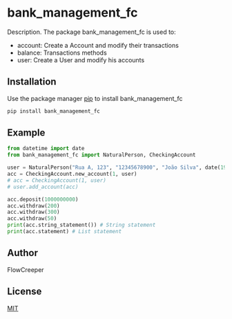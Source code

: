 # bank_management_fc

Description. 
The package bank_management_fc is used to:

  - account: Create a Account and modify their transactions
  - balance: Transactions methods
  - user: Create a User and modify his accounts

## Installation

Use the package manager [pip](https://pip.pypa.io/en/stable/) to install bank_management_fc

```bash
pip install bank_management_fc
```

## Example

```python
from datetime import date
from bank_management_fc import NaturalPerson, CheckingAccount

user = NaturalPerson("Rua A, 123", "12345678900", "João Silva", date(1990, 1, 1))
acc = CheckingAccount.new_account(1, user) 
# acc = CheckingAccount(1, user) 
# user.add_account(acc)

acc.deposit(1000000000)
acc.withdraw(200)
acc.withdraw(300)
acc.withdraw(50)
print(acc.string_statement()) # String statement
print(acc.statement) # List statement
```

## Author
FlowCreeper

## License
[MIT](https://choosealicense.com/licenses/mit/)